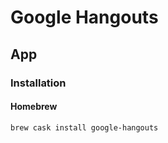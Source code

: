 # Google Hangouts

## App

### Installation

#### Homebrew

```sh
brew cask install google-hangouts
```
